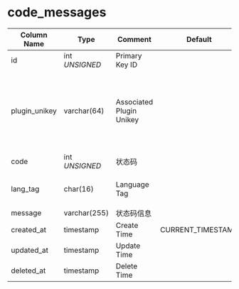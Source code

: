 # code_messages

| Column Name | Type | Comment | Default | Null | Remark |
| --- | --- | --- | --- | --- | --- |
| id | int *UNSIGNED* | Primary Key ID | | NO | Auto Increment |
| plugin_unikey | varchar(64) | Associated Plugin Unikey |  | NO | Related field [plugins->unikey](../plugins/plugins.md)<br>Fresns 代表是主程序的状态码 |
| code | int *UNSIGNED* | 状态码 |  | NO |  |
| lang_tag | char(16) | Language Tag |  | NO | 参见「[多语言唯一性逻辑](../../extensions/multilingual.md)」 |
| message | varchar(255) | 状态码信息 |  | NO |  |
| created_at | timestamp | Create Time | CURRENT_TIMESTAMP | NO |  |
| updated_at | timestamp | Update Time |  | YES |  |
| deleted_at | timestamp | Delete Time |  | YES |  |
